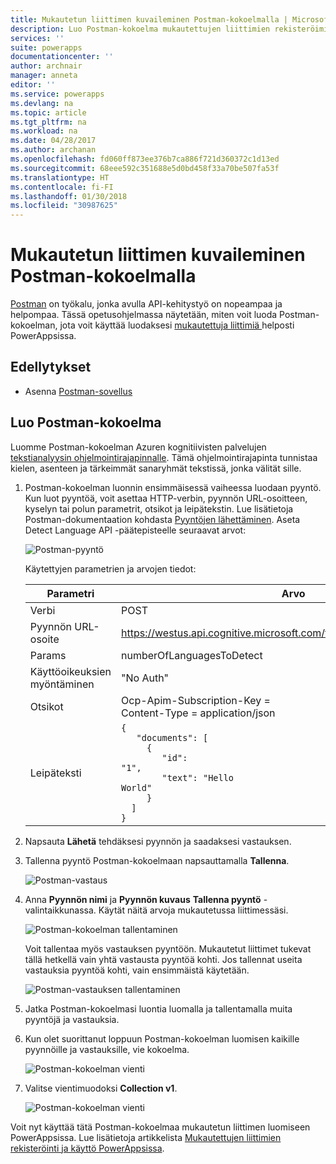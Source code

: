 ```yaml
---
title: Mukautetun liittimen kuvaileminen Postman-kokoelmalla | Microsoft Docs
description: Luo Postman-kokoelma mukautettujen liittimien rekisteröimiseksi
services: ''
suite: powerapps
documentationcenter: ''
author: archnair
manager: anneta
editor: ''
ms.service: powerapps
ms.devlang: na
ms.topic: article
ms.tgt_pltfrm: na
ms.workload: na
ms.date: 04/28/2017
ms.author: archanan
ms.openlocfilehash: fd060ff873ee376b7ca886f721d360372c1d13ed
ms.sourcegitcommit: 68eee592c351688e5d0bd458f33a70be507fa53f
ms.translationtype: HT
ms.contentlocale: fi-FI
ms.lasthandoff: 01/30/2018
ms.locfileid: "30987625"
---
```

# <a name="describe-a-custom-connector-with-postman"></a>Mukautetun liittimen kuvaileminen Postman-kokoelmalla
[Postman](https://www.getpostman.com/) on työkalu, jonka avulla API-kehitystyö on nopeampaa ja helpompaa. Tässä opetusohjelmassa näytetään, miten voit luoda Postman-kokoelman, jota voit käyttää luodaksesi [mukautettuja liittimiä ](register-custom-api.md) helposti PowerAppsissa.

## <a name="prerequisites"></a>Edellytykset
* Asenna [Postman-sovellus](https://www.getpostman.com/apps)

## <a name="create-a-postman-collection"></a>Luo Postman-kokoelma
Luomme Postman-kokoelman Azuren kognitiivisten palvelujen [tekstianalyysin ohjelmointirajapinnalle](https://www.microsoft.com/cognitive-services/en-us/text-analytics-api). Tämä ohjelmointirajapinta tunnistaa kielen, asenteen ja tärkeimmät sanaryhmät tekstissä, jonka välität sille.

1. Postman-kokoelman luonnin ensimmäisessä vaiheessa luodaan pyyntö. Kun luot pyyntöä, voit asettaa HTTP-verbin, pyynnön URL-osoitteen, kyselyn tai polun parametrit, otsikot ja leipätekstin. Lue lisätietoja Postman-dokumentaation kohdasta [Pyyntöjen lähettäminen](https://www.getpostman.com/docs/requests). Aseta Detect Language API -päätepisteelle seuraavat arvot:
   
    ![Postman-pyyntö](./media/postman-collection/request.png)
   
    Käytettyjen parametrien ja arvojen tiedot:
   
   | Parametri | Arvo |
   | --- | --- |
   | Verbi |POST |
   | Pyynnön URL-osoite |https://westus.api.cognitive.microsoft.com/text/analytics/v2.0/languages |
   | Params |numberOfLanguagesToDetect |
   | Käyttöoikeuksien myöntäminen |"No Auth" |
   | Otsikot |Ocp-Apim-Subscription-Key = <your subscription key> <br/>Content-Type = application/json |
   | Leipäteksti |<code>{<br/>&nbsp;&nbsp;&nbsp;"documents": [<br/>&nbsp;&nbsp;&nbsp;&nbsp;&nbsp;{<br/>&nbsp;&nbsp;&nbsp;&nbsp;&nbsp;&nbsp;&nbsp;&nbsp;"id": "1",<br/>&nbsp;&nbsp;&nbsp;&nbsp;&nbsp;&nbsp;&nbsp;&nbsp;"text": "Hello World"<br/>&nbsp;&nbsp;&nbsp;&nbsp;&nbsp;}<br/>&nbsp;&nbsp;]<br/>}<code> |
2. Napsauta **Lähetä** tehdäksesi pyynnön ja saadaksesi vastauksen.
3. Tallenna pyyntö Postman-kokoelmaan napsauttamalla **Tallenna**.
   
    ![Postman-vastaus](./media/postman-collection/request-response-save.png)
4. Anna **Pyynnön nimi** ja **Pyynnön kuvaus** **Tallenna pyyntö** -valintaikkunassa. Käytät näitä arvoja mukautetussa liittimessäsi.
   
    ![Postman-kokoelman tallentaminen](./media/postman-collection/save-request-note.png)
   
    Voit tallentaa myös vastauksen pyyntöön. Mukautetut liittimet tukevat tällä hetkellä vain yhtä vastausta pyyntöä kohti. Jos tallennat useita vastauksia pyyntöä kohti, vain ensimmäistä käytetään.
   
    ![Postman-vastauksen tallentaminen](./media/postman-collection/save-response.png)
5. Jatka Postman-kokoelmasi luontia luomalla ja tallentamalla muita pyyntöjä ja vastauksia.
6. Kun olet suorittanut loppuun Postman-kokoelman luomisen kaikille pyynnöille ja vastauksille, vie kokoelma.
   
    ![Postman-kokoelman vienti](./media/postman-collection/export.png)
7. Valitse vientimuodoksi **Collection v1**.
   
    ![Postman-kokoelman vienti](./media/postman-collection/export2.png)

Voit nyt käyttää tätä Postman-kokoelmaa mukautetun liittimen luomiseen PowerAppsissa. Lue lisätietoja artikkelista [Mukautettujen liittimien rekisteröinti ja käyttö PowerAppsissa](register-custom-api.md). 

